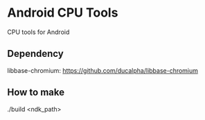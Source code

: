 # Android CPU Tools
CPU tools for Android

## Dependency
libbase-chromium: https://github.com/ducalpha/libbase-chromium

## How to make
./build <ndk_path>
